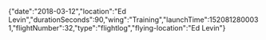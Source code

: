 {"date":"2018-03-12","location":"Ed Levin","durationSeconds":90,"wing":"Training","launchTime":1520812800031,"flightNumber":32,"type":"flightlog","flying-location":"Ed Levin"}
